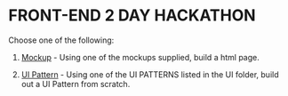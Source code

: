 # FRONT-END 2 DAY HACKATHON

Choose one of the following:

1. [Mockup](/MOCKUP/README.MD) - Using one of the mockups supplied, build a html page.

2. [UI Pattern](/UI/README.MD) - Using one of the UI PATTERNS listed in the UI folder, build out a UI Pattern from scratch. 
